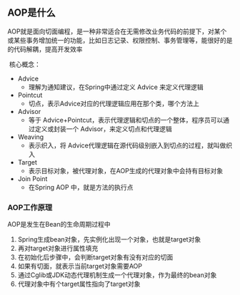 ## AOP是什么

​		AOP就是面向切面编程，是一种非常适合在无需修改业务代码的前提下，对某个或某些事务增加统一的功能，比如日志记录、权限控制、事务管理等，能很好的是的代码解耦，提高开发效率

​		核心概念：

+ Advice
  + 理解为通知建议，在Spring中通过定义 Advice 来定义代理逻辑
+ Pointcut
  + 切点，表示Advice对应的代理逻辑应用在那个类，哪个方法上
+ Advisor
  + 等于 Advice+Pointcut，表示代理逻辑和切点的一个整体，程序员可以通过定义或封装一个 Advisor，来定义切点和代理逻辑
+ Weaving
  + 表示织入，将 Advice代理逻辑在源代码级别嵌入到切点的过程，就叫做织入
+ Target
  + 表示目标对象，被代理对象，在AOP生成的代理对象中会持有目标对象
+ Join Point
  + 在Spring AOP 中，就是方法的执行点



### AOP工作原理

AOP是发生在Bean的生命周期过程中

1. Spring生成bean对象，先实例化出现一个对象，也就是target对象
2. 再对target对象进行属性填充
3. 在初始化后步骤中，会判断target对象有没有对应的切面
4. 如果有切面，就表示当前target对象需要AOP
5. 通过Cglib或JDK动态代理机制生成一个代理对象，作为最终的bean对象
6. 代理对象中有个target属性指向了target对象